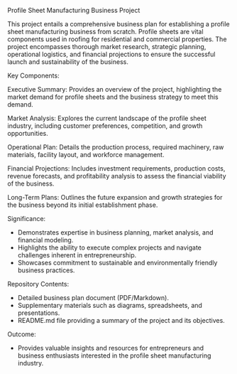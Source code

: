 Profile Sheet Manufacturing Business Project

This project entails a comprehensive business plan for establishing a profile sheet manufacturing business from scratch. Profile sheets are vital components used in roofing for residential and commercial properties. The project encompasses thorough market research, strategic planning, operational logistics, and financial projections to ensure the successful launch and sustainability of the business.

Key Components:

Executive Summary: Provides an overview of the project, highlighting the market demand for profile sheets and the business strategy to meet this demand.

Market Analysis: Explores the current landscape of the profile sheet industry, including customer preferences, competition, and growth opportunities.

Operational Plan: Details the production process, required machinery, raw materials, facility layout, and workforce management.

Financial Projections: Includes investment requirements, production costs, revenue forecasts, and profitability analysis to assess the financial viability of the business.

Long-Term Plans: Outlines the future expansion and growth strategies for the business beyond its initial establishment phase.

Significance:

- Demonstrates expertise in business planning, market analysis, and financial modeling.
- Highlights the ability to execute complex projects and navigate challenges inherent in entrepreneurship.
- Showcases commitment to sustainable and environmentally friendly business practices.

Repository Contents:

- Detailed business plan document (PDF/Markdown).
- Supplementary materials such as diagrams, spreadsheets, and presentations.
- README.md file providing a summary of the project and its objectives.

Outcome:

- Provides valuable insights and resources for entrepreneurs and business enthusiasts interested in the profile sheet manufacturing industry.
  
